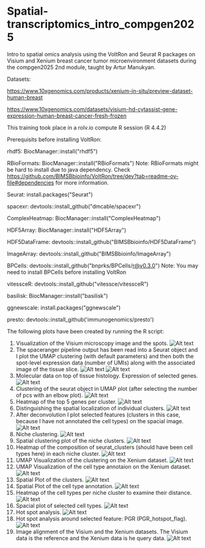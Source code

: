 # Spatial-transcriptomics_intro_compgen2025
Intro to spatial omics analysis using the VoltRon and Seurat R packages on Visium and Xenium breast cancer tumor microenvironment datasets during the compgen2025 2nd module, taught by Artur Manukyan.

Datasets: 

https://www.10xgenomics.com/products/xenium-in-situ/preview-dataset-human-breast

https://www.10xgenomics.com/datasets/visium-hd-cytassist-gene-expression-human-breast-cancer-fresh-frozen

This training took place in a rolv.io compute R session (R 4.4.2)

Prerequisits before installing VoltRon:

rhdf5: BiocManager::install("rhdf5") 

RBioFormats: BiocManager::install("RBioFormats") Note: RBioFormats might be hard to install due to java dependency. Check https://github.com/BIMSBbioinfo/VoltRon/tree/dev?tab=readme-ov-file#dependencies for more information. 

Seurat: install.packages("Seurat") 

spacexr: devtools::install_github("dmcable/spacexr") 

ComplexHeatmap: BiocManager::install("ComplexHeatmap") 

HDF5Array: BiocManager::install("HDF5Array") 

HDF5DataFrame: devtools::install_github("BIMSBbioinfo/HDF5DataFrame") 

ImageArray: devtools::install_github("BIMSBbioinfo/ImageArray") 

BPCells: devtools::install_github("bnprks/BPCells/r@v0.3.0") Note: You may need to install BPCells before installing VoltRon 

vitessceR: devtools::install_github("vitessce/vitessceR") 

basilisk: BiocManager::install("basilisk") 

ggnewscale: install.packages("ggnewscale") 

presto: devtools::install_github('immunogenomics/presto')


The following plots have been created by running the R script:

1. Visualization of the Visium microscopy image and the spots.
![Alt text](spacial_transcriptomics/rstudio-export/0.png)
2. The spaceranger pipeline output has been read into a Seurat object and I plot the UMAP clustering (with default parameters) and then both the spot-level expression data (number of UMIs) along with the associated image of the tissue slice. 
![Alt text](spacial_transcriptomics/rstudio-export/1.png)
![Alt text](spacial_transcriptomics/rstudio-export/2.png)
3. Molecular data on top of tissue histology. Expression of selected genes.
![Alt text](spacial_transcriptomics/rstudio-export/3.png)
4. Clustering of the seurat object in UMAP plot (after selecting the number of pcs with an elbow plot).
![Alt text](spacial_transcriptomics/rstudio-export/4.png)
5. Heatmap of the top 5 genes per cluster.
![Alt text](spacial_transcriptomics/rstudio-export/5.png)
6. Distinguishing the spatial localization of individual clusters.
![Alt text](spacial_transcriptomics/rstudio-export/6.png)
7. After deconvolution I plot selected features (clusters in this case, because I have not annotated the cell types) on the spacial image.
![Alt text](spacial_transcriptomics/rstudio-export/7.png)
8. Niche clustering.
![Alt text](spacial_transcriptomics/rstudio-export/8.png)
9. Spatial clustering plot of the niche clusters.
![Alt text](spacial_transcriptomics/rstudio-export/9.png)
10. Heatmap of the composition of seurat_clusters (should have been cell types here) in each niche cluster.
![Alt text](spacial_transcriptomics/rstudio-export/10.png)
11. UMAP Visualization of the clustering on the Xenium dataset.
![Alt text](spacial_transcriptomics/rstudio-export/11.png)
12. UMAP Visualization of the cell type annotaion on the Xenium dataset.
![Alt text](spacial_transcriptomics/rstudio-export/12.png)
13. Spatial Plot of the clusters.
![Alt text](spacial_transcriptomics/rstudio-export/13.png)
14. Spatial Plot of the cell type annotation.
![Alt text](spacial_transcriptomics/rstudio-export/14.png)
15. Heatmap of the cell types per niche cluster to examine their distance.
![Alt text](spacial_transcriptomics/rstudio-export/15.png)
16. Spacial plot of selected cell types.
![Alt text](spacial_transcriptomics/rstudio-export/16.png)
17. Hot spot analysis.
![Alt text](spacial_transcriptomics/rstudio-export/17.png)
18. Hot spot analysis around selected feature: PGR (PGR_hotspot_flag).
![Alt text](spacial_transcriptomics/rstudio-export/18.png)
19. Image alignment of the Visium and the Xenium datasets. The Visium data is the reference and the Xenium data is he query data. 
![Alt text](spacial_transcriptomics/rstudio-export/19.png)

